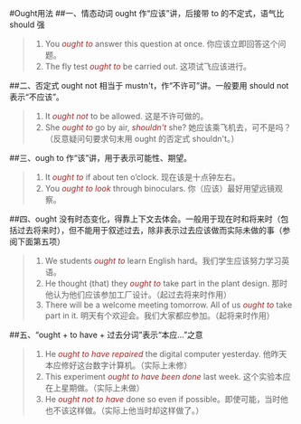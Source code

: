 #Ought用法
##一、情态动词 ought 作“应该”讲，后接带 to 的不定式，语气比 should 强
>1. You *ought to* answer this question at once. 你应该立即回答这个问题。
>2. The fly test *ought to* be carried out. 这项试飞应该进行。

##二、否定式 ought not 相当于 mustn't，作“不许可”讲。一般要用 should not 表示“不应该”。
>1. It *ought not* to be allowed. 这是不许可做的。
>2. She *ought to* go by air, *shouldn't* she? 她应该乘飞机去，可不是吗？（反意疑问句要求句末用 ought 的否定式 shouldn't。）

##三、ough to 作“该”讲，用于表示可能性、期望。
>1. It *ought to* if about ten o’clock. 现在该是十点钟左右。
>2. You *ought to look* through binoculars. 你（应该）最好用望远镜观察。

##四、ought 没有时态变化，得靠上下文去体会。一般用于现在时和将来时（包括过去将来时），但不能用于叙述过去，除非表示过去应该做而实际未做的事（参阅下面第五项）
>1. We students *ought to* learn English hard。我们学生应该努力学习英语。
>2. He thought (that) they *ought to* take part in the plant design. 那时他认为他们应该参加工厂设计。（起过去将来时作用）
>3. There will be a welcome meeting tomorrow. All of us *ought to* take part in it. 明天有个欢迎会。我们大家都应参加。（起将来时作用）

##五、“ought + to have + 过去分词”表示“本应…”之意
>1. He *ought to have repaired* the digital computer yesterday. 他昨天本应修好这台数字计算机。（实际上未修）
>2. This experiment *ought to have been done* last week. 这个实验本应在上星期做。（实际上未做）
>3. He *ought not to have* done so even if possible。即使可能，当时他也不该这样做。（实际上他当时却这样做了。）

<style>em {color:brown;}</style>